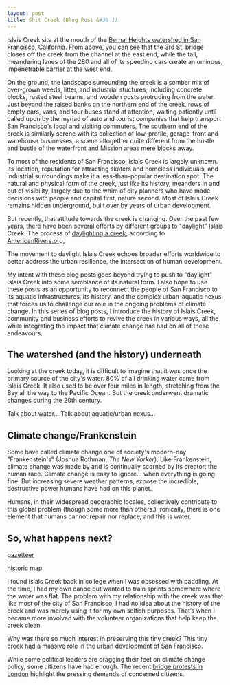 ```yaml
---
layout: post
title: Shit Creek (Blog Post &#38 1)
---
```


Islais Creek sits at the mouth of the [Bernal Heights watershed in San Francisco, California](http://explore.museumca.org/creeks/1630-RescIslais.html#). From above, you can see that the 3rd St. bridge closes off the creek from the channel at the east end, while the tall, meandering lanes of the 280 and all of its speeding cars create an ominous, impenetrable barrier at the west end.

On the ground, the landscape surrounding the creek is a somber mix of over-grown weeds, litter, and industrial stuctures, including concrete blocks, rusted steel beams, and wooden posts protruding from the water. Just beyond the raised banks on the northern end of the creek, rows of empty cars, vans, and tour buses stand at attention, waiting patiently until called upon by the myriad of auto and tourist companies that help transport San Francisco's local and visiting commuters. The southern end of the creek is similarly serene with its collection of low-profile, garage-front and warehouse businesses, a scene altogether quite different from the hustle and bustle of the waterfront and Mission areas mere blocks away.

To most of the residents of San Francisco, Islais Creek is largely unknown. Its location, reputation for attracting skaters and homeless individuals, and industrial surroundings make it a less-than-popular destination spot. The natural and physical form of the creek, just like its history, meanders in and out of visibility, largely due to the whim of city planners who have made decisions with people and capital first, nature second. Most of Islais Creek remains hidden underground, built over by years of urban development.

But recently, that attitude towards the creek is changing. Over the past few years, there have been several efforts by different groups to "daylight" Islais Creek. The process of [daylighting a creek](http://americanrivers.org/wp-content/uploads/2016/05/AmericanRivers_daylighting-streams-report.pdf), according to [AmericanRivers.org](https://www.americanrivers.org/conservation-resource/daylighting-streams-breathing-life-urban-streams-communities/),

The movement to daylight Islais Creek echoes broader efforts worldwide to better address the urban resilience, the intersection of human development. 

My intent with these blog posts goes beyond trying to push to "daylight" Islais Creek into some semblance of its natural form. I also hope to use these posts as an opportunity to reconnect the people of San Francisco to its aquatic infrastructures, its history, and the complex urban-aquatic nexus that forces us to challenge our role in the ongoing problems of climate change. In this series of blog posts, I introduce the history of Islais Creek, community and business efforts to revive the creek in various ways, all the while integrating the impact that climate change has had on all of these endeavours.


## The watershed (and the history) underneath

Looking at the creek today, it is difficult to imagine that it was once the primary source of the city's water. 80% of all drinking water came from Islais Creek. It also used to be over four miles in length, stretching from the Bay all the way to the Pacific Ocean. But the creek underwent dramatic changes during the 20th century. 

Talk about water… Talk about aquatic/urban nexus…


## Climate change/Frankenstein

Some have called climate change one of society's modern-day "Frankenstein's" (Joshua Rothman, *The New Yorker*). Like Frankenstein, climate change was made by and is continually scorned by its creator: the human race. Climate change is easy to ignore... when everything is going fine. But increasing severe weather patterns, expose the incredible, destructive power humans have had on this planet.

Humans, in their widespread geographic locales, collectively contribute to this global problem (though some more than others.) Ironically, there is one element that humans cannot repair nor replace, and this is water. 

## So, what happens next?


[gazetteer](https://pubs.usgs.gov/wsp/0297/report.pdf)

[historic map](http://explore.museumca.org/creeks/1690-SF1869-2007.html)


I found Islais Creek back in college when I was obsessed with paddling. At the time, I had my own canoe but wanted to train sprints somewhere where the water was flat. The problem with my relationship with the creek was that like most of the city of San Francisco, I had no idea about the history of the creek and was merely using it for my own selfish purposes. That’s when I became more involved with the volunteer organizations that help keep the creek clean.

Why was there so much interest in preserving this tiny creek? This tiny creek had a massive role in the urban development of San Francisco.

While some political leaders are dragging their feet on climate change policy, some citizens have had enough. The recent [bridge protests in London](https://www.theguardian.com/environment/2018/nov/17/thousands-gather-to-block-london-bridges-in-climate-rebellion) highlight the pressing demands of concerned citizens.
